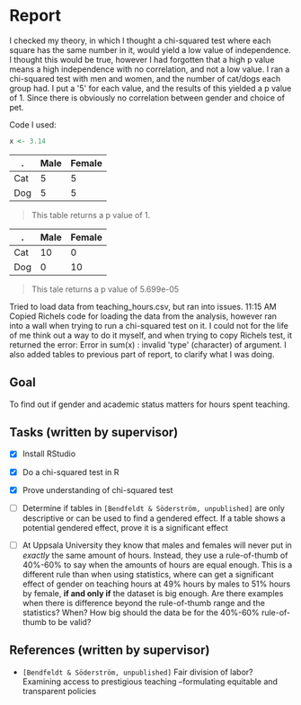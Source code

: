 # Report

I checked my theory, in which I thought a chi-squared test where each square has the same number in it, would yield a low value of independence. I thought this would be true, however I had forgotten that a high p value means a high independence with no correlation, and not a low value.
I ran a chi-squared test with men and women, and the number of cat/dogs each group had. I put a '5' for each value, and the results of this yielded a p value of 1. Since there is obviously no correlation between gender and choice of pet.

Code I used:

```r
x <- 3.14
```

.  |Male  |  Female
---|------|--------
Cat|  5   |    5   
Dog|  5   |    5   

> This table returns a p value of 1.
    
    
.  |Male  |  Female|
---|------|--------|
Cat|  10  |    0   |
Dog|  0   |    10  |
>This tale returns a p value of 5.699e-05

Tried to load data from teaching_hours.csv, but ran into issues.
11:15 AM
Copied Richels code for loading the data from the analysis, however ran into a wall when trying to run a chi-squared test on it. I could not for the life of me think out a way to do it myself, and when trying to copy Richels test, it returned the error: Error in sum(x) : invalid 'type' (character) of argument. I also added tables to previous part of report, to clarify what I was doing.
## Goal

To find out if gender and academic status matters for hours spent teaching.

## Tasks (written by supervisor)

- [x] Install RStudio
- [x] Do a chi-squared test in R
- [x] Prove understanding of chi-squared test
- [ ] Determine if tables in `[Bendfeldt & Söderström, unpublished]` are
  only descriptive or can be used to find a gendered effect.
  If a table shows a potential gendered effect, prove it is a
  significant effect
- [ ] At Uppsala University they know that males and females will never
  put in *exactly* the same amount of hours. Instead, they use a 
  rule-of-thumb of 40%-60% to say when the amounts of hours are
  equal enough. This is a different rule than when using statistics,
  where can get a significant effect of gender on teaching hours
  at 49% hours by males to 51% hours by female, **if and only if**
  the dataset is big enough. Are there examples when there is difference
  beyond the rule-of-thumb range and the statistics? When?
  How big should the data be for the 40%-60% rule-of-thumb to be valid?


## References (written by supervisor)

- `[Bendfeldt & Söderström, unpublished]`
  Fair division of labor? Examining access to prestigious
  teaching –formulating equitable and transparent policies


